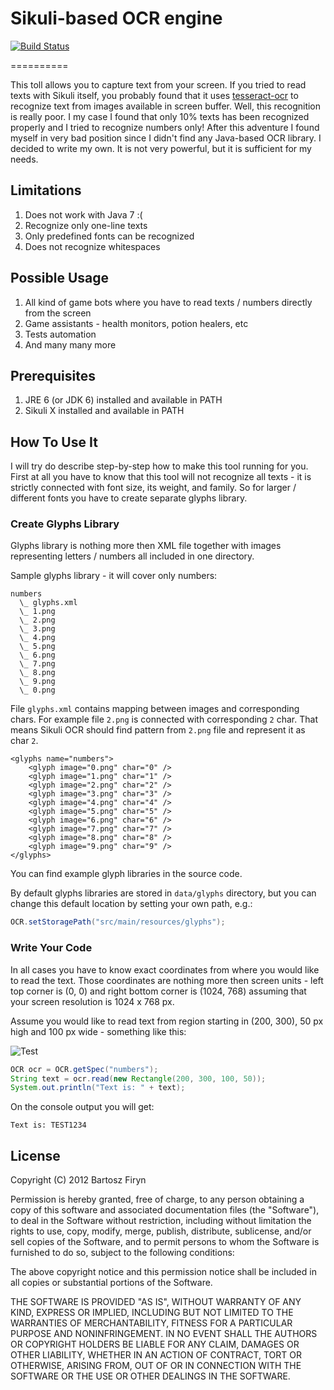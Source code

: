 # Sikuli-based OCR engine

[![Build Status](https://secure.travis-ci.org/sarxos/sikuli-ocr.png?branch=master)](http://travis-ci.org/sarxos/sikuli-ocr)

==========

This toll allows you to capture text from your screen. If you tried to read texts with Sikuli itself, 
you probably found that it uses [tesseract-ocr](http://code.google.com/p/tesseract-ocr/) to recognize
text from images available in screen buffer. Well, this recognition is really poor. I my case I found
that only 10% texts has been recognized properly and I tried to recognize numbers only! After this
adventure I found myself in very bad position since I didn't find any Java-based OCR library. I decided
to write my own. It is not very powerful, but it is sufficient for my needs.

## Limitations

1. Does not work with Java 7 :(
2. Recognize only one-line texts
3. Only predefined fonts can be recognized
4. Does not recognize whitespaces

## Possible Usage

1. All kind of game bots where you have to read texts / numbers directly from the screen
2. Game assistants - health monitors, potion healers, etc
3. Tests automation
4. And many many more

## Prerequisites

1. JRE 6 (or JDK 6) installed and available in PATH
2. Sikuli X installed and available in PATH

## How To Use It

I will try do describe step-by-step how to make this tool running for you. First at all you have to know
that this tool will not recognize all texts - it is strictly connected with font size, its weight, and
family. So for larger / different fonts you have to create separate glyphs library.

### Create Glyphs Library

Glyphs library is nothing more then XML file together with images representing letters / numbers 
all included in one directory.

Sample glyphs library - it will cover only numbers:

```
numbers
  \_ glyphs.xml
  \_ 1.png
  \_ 2.png
  \_ 3.png
  \_ 4.png
  \_ 5.png
  \_ 6.png
  \_ 7.png
  \_ 8.png
  \_ 9.png
  \_ 0.png
```

File `glyphs.xml` contains mapping between images and corresponding chars. For example file `2.png` is
connected with corresponding `2` char. That means Sikuli OCR should find pattern from `2.png` file and 
represent it as char `2`.

```
<glyphs name="numbers">
	<glyph image="0.png" char="0" />
	<glyph image="1.png" char="1" />
	<glyph image="2.png" char="2" />
	<glyph image="3.png" char="3" />
	<glyph image="4.png" char="4" />
	<glyph image="5.png" char="5" />
	<glyph image="6.png" char="6" />
	<glyph image="7.png" char="7" />
	<glyph image="8.png" char="8" />
	<glyph image="9.png" char="9" />
</glyphs>
```

You can find example glyph libraries in the source code. 

By default glyphs libraries are stored in ```data/glyphs``` directory, but you can change this default location
by setting your own path, e.g.:

```java
OCR.setStoragePath("src/main/resources/glyphs");
``` 

### Write Your Code

In all cases you have to know exact coordinates from where you would like to read the text. Those coordinates
are nothing more then screen units - left top corner is (0, 0) and right bottom corner is (1024, 768) assuming
that your screen resolution is 1024 x 768 px.

Assume you would like to read text from region starting in (200, 300), 50 px high and 100 px wide - something like this:

![Test](https://github.com/sarxos/sikuli-ocr/raw/master/src/main/resources/images/test.png)

```java
OCR ocr = OCR.getSpec("numbers");
String text = ocr.read(new Rectangle(200, 300, 100, 50));
System.out.println("Text is: " + text);
```

On the console output you will get:

```
Text is: TEST1234
```

## License

Copyright (C) 2012 Bartosz Firyn

Permission is hereby granted, free of charge, to any person obtaining a copy of this software and associated documentation files (the "Software"), to deal in the Software without restriction, including without limitation the rights to use, copy, modify, merge, publish, distribute, sublicense, and/or sell copies of the Software, and to permit persons to whom the Software is furnished to do so, subject to the following conditions:

The above copyright notice and this permission notice shall be included in all copies or substantial portions of the Software.

THE SOFTWARE IS PROVIDED "AS IS", WITHOUT WARRANTY OF ANY KIND, EXPRESS OR IMPLIED, INCLUDING BUT NOT LIMITED TO THE WARRANTIES OF MERCHANTABILITY, FITNESS FOR A PARTICULAR PURPOSE AND NONINFRINGEMENT. IN NO EVENT SHALL THE AUTHORS OR COPYRIGHT HOLDERS BE LIABLE FOR ANY CLAIM, DAMAGES OR OTHER LIABILITY, WHETHER IN AN ACTION OF CONTRACT, TORT OR OTHERWISE, ARISING FROM, OUT OF OR IN CONNECTION WITH THE SOFTWARE OR THE USE OR OTHER DEALINGS IN THE SOFTWARE.


